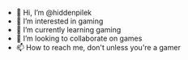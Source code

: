 - 👋 Hi, I’m @hiddenpilek
- 👀 I’m interested in gaming
- 🌱 I’m currently learning gaming
- 💞️ I’m looking to collaborate on games
- 📫 How to reach me, don't unless you're a gamer

<!---
hiddenpilek/hiddenpilek is a ✨ special ✨ repository because its `README.md` (this file) appears on your GitHub profile.
You can click the Preview link to take a look at your changes.
--->

